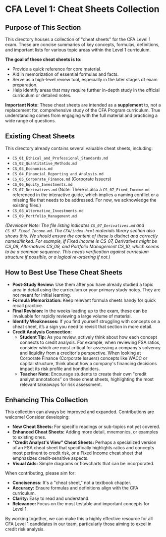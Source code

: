 # CFA Level 1: Cheat Sheets Collection

## Purpose of This Section

This directory houses a collection of "cheat sheets" for the CFA Level 1 exam. These are concise summaries of key concepts, formulas, definitions, and important lists for various topic areas within the Level 1 curriculum.

**The goal of these cheat sheets is to:**

*   Provide a quick reference for core material.
*   Aid in memorization of essential formulas and facts.
*   Serve as a high-level review tool, especially in the later stages of exam preparation.
*   Help identify areas that may require further in-depth study in the official curriculum or detailed notes.

**Important Note:** These cheat sheets are intended as a **supplement** to, not a replacement for, comprehensive study of the CFA Program curriculum. True understanding comes from engaging with the full material and practicing a wide range of questions.

## Existing Cheat Sheets

This directory already contains several valuable cheat sheets, including:

*   `CS_01_Ethical_and_Professional_Standards.md`
*   `CS_02_Quantitative_Methods.md`
*   `CS_03_Economics.md`
*   `CS_04_Financial_Reporting_and_Analysis.md`
*   `CS_05_Corporate_Finance.md` (Corporate Issuers)
*   `CS_06_Equity_Investments.md`
*   `CS_07_Derivatives.md` (Note: There is also a `CS_07_Fixed_Income.md` referenced in the interactive guide, which implies a naming conflict or a missing file that needs to be addressed. For now, we acknowledge the existing files.)
*   `CS_08_Alternative_Investments.md`
*   `CS_09_Portfolio_Management.md`

*(Developer Note: The file listing indicates `CS_07_Derivatives.md` and `CS_07_Fixed_Income.md`. The `CFA/index.html` materials library section also shows this. We should ensure the content of these is distinct and correctly named/linked. For example, if Fixed Income is CS_07, Derivatives might be CS_08, Alternatives CS_09, and Portfolio Management CS_10, which seems to be a common sequence. This needs verification against curriculum structure if possible, or a logical re-ordering if not.)*

## How to Best Use These Cheat Sheets

*   **Post-Study Review:** Use them after you have already studied a topic area in detail using the curriculum or your primary study notes. They are not meant for initial learning.
*   **Formula Memorization:** Keep relevant formula sheets handy for quick recall practice.
*   **Final Revision:** In the weeks leading up to the exam, these can be invaluable for rapidly reviewing a large volume of material.
*   **Identify Weaknesses:** If you find yourself struggling with concepts on a cheat sheet, it’s a sign you need to revisit that section in more detail.
*   **Credit Analysis Connection:**
    *   **Student Tip:** As you review, actively think about how each concept connects to credit analysis. For example, when reviewing FSA ratios, consider which are most critical for assessing a company's solvency and liquidity from a creditor's perspective. When looking at Corporate Finance (Corporate Issuers) concepts like WACC or capital structure, think about how a company's financing decisions impact its risk profile and bondholders.
    *   **Teacher Note:** Encourage students to create their own "credit analyst annotations" on these cheat sheets, highlighting the most relevant takeaways for risk assessment.

## Enhancing This Collection

This collection can always be improved and expanded. Contributions are welcome! Consider developing:

*   **New Cheat Sheets:** For specific readings or sub-topics not yet covered.
*   **Enhanced Cheat Sheets:** Adding more detail, mnemonics, or examples to existing ones.
*   **"Credit Analyst's View" Cheat Sheets:** Perhaps a specialized version of an FSA cheat sheet that specifically highlights ratios and concepts most pertinent to credit risk, or a Fixed Income cheat sheet that emphasizes credit-sensitive aspects.
*   **Visual Aids:** Simple diagrams or flowcharts that can be incorporated.

When contributing, please aim for:
*   **Conciseness:** It's a "cheat sheet," not a textbook chapter.
*   **Accuracy:** Ensure formulas and definitions align with the CFA curriculum.
*   **Clarity:** Easy to read and understand.
*   **Relevance:** Focus on the most testable and important concepts for Level 1.

By working together, we can make this a highly effective resource for all CFA Level 1 candidates in our team, particularly those aiming to excel in credit risk analysis.
